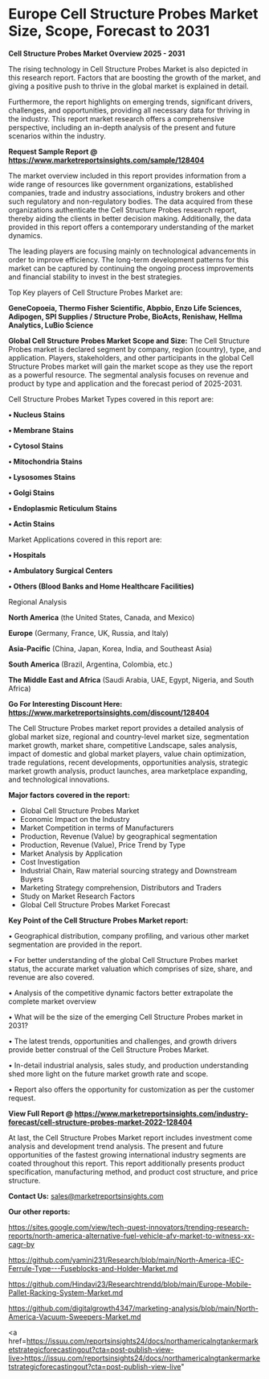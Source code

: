 # Europe Cell Structure Probes Market Size, Scope, Forecast to 2031

<Strong> Cell Structure Probes Market Overview 2025 - 2031</strong>

The rising technology in Cell Structure Probes Market is also depicted in this research report. Factors that are boosting the growth of the market, and giving a positive push to thrive in the global market is explained in detail.

Furthermore, the report highlights on emerging trends, significant drivers, challenges, and opportunities, providing all necessary data for thriving in the industry. This report market research offers a comprehensive perspective, including an in-depth analysis of the present and future scenarios within the industry.

<strong>Request Sample Report @ <a href=https://www.marketreportsinsights.com/sample/128404>https://www.marketreportsinsights.com/sample/128404</a></strong>

The market overview included in this report provides information from a wide range of resources like government organizations, established companies, trade and industry associations, industry brokers and other such regulatory and non-regulatory bodies. The data acquired from these organizations authenticate the Cell Structure Probes research report, thereby aiding the clients in better decision making. Additionally, the data provided in this report offers a contemporary understanding of the market dynamics.

The leading players are focusing mainly on technological advancements in order to improve efficiency. The long-term development patterns for this market can be captured by continuing the ongoing process improvements and financial stability to invest in the best strategies.

Top Key players of Cell Structure Probes Market are:

<strong>GeneCopoeia, Thermo Fisher Scientific, Abpbio, Enzo Life Sciences, Adipogen, SPI Supplies / Structure Probe, BioActs, Renishaw, Hellma Analytics, LuBio Science</strong>

<strong><b>Global Cell Structure Probes Market Scope and Size:</b></strong>
The Cell Structure Probes market is declared segment by company, region (country), type, and application. Players, stakeholders, and other participants in the global Cell Structure Probes market will gain the market scope as they use the report as a powerful resource. The segmental analysis focuses on revenue and product by type and application and the forecast period of 2025-2031.

Cell Structure Probes Market Types covered in this report are:

<strong>• Nucleus Stains

• Membrane Stains

• Cytosol Stains

• Mitochondria Stains

• Lysosomes Stains

• Golgi Stains

• Endoplasmic Reticulum Stains

• Actin Stains</strong>

Market Applications covered in this report are:

<strong>• Hospitals

• Ambulatory Surgical Centers

• Others (Blood Banks and Home Healthcare Facilities)</strong> 

Regional Analysis

<strong>North America</strong> (the United States, Canada, and Mexico)

<strong>Europe</strong> (Germany, France, UK, Russia, and Italy)

<strong>Asia-Pacific</strong> (China, Japan, Korea, India, and Southeast Asia)

<strong>South America</strong> (Brazil, Argentina, Colombia, etc.)

<strong>The Middle East and Africa</strong> (Saudi Arabia, UAE, Egypt, Nigeria, and South Africa)

<strong>Go For Interesting Discount Here: <a href=https://www.marketreportsinsights.com/discount/128404>https://www.marketreportsinsights.com/discount/128404</a></strong>

The Cell Structure Probes market report provides a detailed analysis of global market size, regional and country-level market size, segmentation market growth, market share, competitive Landscape, sales analysis, impact of domestic and global market players, value chain optimization, trade regulations, recent developments, opportunities analysis, strategic market growth analysis, product launches, area marketplace expanding, and technological innovations.

<strong><b>Major factors covered in the report:</b></strong>
<ul>
  <li>Global Cell Structure Probes Market </li>
  <li>Economic Impact on the Industry</li>
  <li>Market Competition in terms of Manufacturers</li>
  <li>Production, Revenue (Value) by geographical segmentation</li>
  <li>Production, Revenue (Value), Price Trend by Type</li>
  <li>Market Analysis by Application</li>
  <li>Cost Investigation</li>
  <li>Industrial Chain, Raw material sourcing strategy and Downstream Buyers</li>
  <li>Marketing Strategy comprehension, Distributors and Traders</li>
  <li>Study on Market Research Factors</li>
  <li>Global Cell Structure Probes Market Forecast</li>
</ul>

<strong><b>Key Point of the Cell Structure Probes Market report:</b></strong>

• Geographical distribution, company profiling, and various other market segmentation are provided in the report.

• For better understanding of the global Cell Structure Probes market status, the accurate market valuation which comprises of size, share, and revenue are also covered.

• Analysis of the competitive dynamic factors better extrapolate the complete market overview

• What will be the size of the emerging Cell Structure Probes market in 2031?

• The latest trends, opportunities and challenges, and growth drivers provide better construal of the Cell Structure Probes Market.

• In-detail industrial analysis, sales study, and production understanding shed more light on the future market growth rate and scope.

• Report also offers the opportunity for customization as per the customer request.

<strong><b>View Full Report @ <a href=https://www.marketreportsinsights.com/industry-forecast/cell-structure-probes-market-2022-128404>https://www.marketreportsinsights.com/industry-forecast/cell-structure-probes-market-2022-128404</a></b></strong>


At last, the Cell Structure Probes Market report includes investment come analysis and development trend analysis. The present and future opportunities of the fastest growing international industry segments are coated throughout this report. This report additionally presents product specification, manufacturing method, and product cost structure, and price structure.

<strong>Contact Us:</strong>
sales@marketreportsinsights.com

<strong>Our other reports:</strong>

<a href=https://sites.google.com/view/tech-quest-innovators/trending-research-reports/north-america-alternative-fuel-vehicle-afv-market-to-witness-xx-cagr-by>https://sites.google.com/view/tech-quest-innovators/trending-research-reports/north-america-alternative-fuel-vehicle-afv-market-to-witness-xx-cagr-by</a>

<a href=https://github.com/yamini231/Research/blob/main/North-America-IEC-Ferrule-Type---Fuseblocks-and-Holder-Market.md>https://github.com/yamini231/Research/blob/main/North-America-IEC-Ferrule-Type---Fuseblocks-and-Holder-Market.md</a>

<a href=https://github.com/Hindavi23/Researchtrendd/blob/main/Europe-Mobile-Pallet-Racking-System-Market.md>https://github.com/Hindavi23/Researchtrendd/blob/main/Europe-Mobile-Pallet-Racking-System-Market.md</a>

<a href=https://github.com/digitalgrowth4347/marketing-analysis/blob/main/North-America-Vacuum-Sweepers-Market.md>https://github.com/digitalgrowth4347/marketing-analysis/blob/main/North-America-Vacuum-Sweepers-Market.md</a>

<a href=https://issuu.com/reportsinsights24/docs/northamericalngtankermarketstrategicforecastingout?cta=post-publish-view-live>https://issuu.com/reportsinsights24/docs/northamericalngtankermarketstrategicforecastingout?cta=post-publish-view-live</a>"
